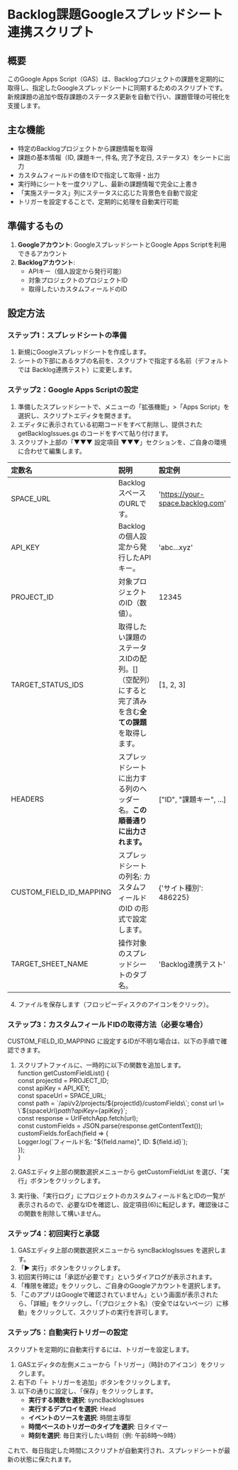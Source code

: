 # **Backlog課題Googleスプレッドシート連携スクリプト**

## **概要**

このGoogle Apps Script（GAS）は、Backlogプロジェクトの課題を定期的に取得し、指定したGoogleスプレッドシートに同期するためのスクリプトです。  
新規課題の追加や既存課題のステータス更新を自動で行い、課題管理の可視化を支援します。

## **主な機能**

* 特定のBacklogプロジェクトから課題情報を取得  
* 課題の基本情報（ID, 課題キー, 件名, 完了予定日, ステータス）をシートに出力  
* カスタムフィールドの値をIDで指定して取得・出力  
* 実行時にシートを一度クリアし、最新の課題情報で完全に上書き  
* 「実施ステータス」列にステータスに応じた背景色を自動で設定  
* トリガーを設定することで、定期的に処理を自動実行可能

## **準備するもの**

1. **Googleアカウント**: GoogleスプレッドシートとGoogle Apps Scriptを利用できるアカウント  
2. **Backlogアカウント**:  
   * APIキー（個人設定から発行可能）  
   * 対象プロジェクトのプロジェクトID  
   * 取得したいカスタムフィールドのID

## **設定方法**

### **ステップ1：スプレッドシートの準備**

1. 新規にGoogleスプレッドシートを作成します。  
2. シートの下部にあるタブの名前を、スクリプトで指定する名前（デフォルトでは Backlog連携テスト）に変更します。

### **ステップ2：Google Apps Scriptの設定**

1. 準備したスプレッドシートで、メニューの「拡張機能」\>「Apps Script」を選択し、スクリプトエディタを開きます。  
2. エディタに表示されている初期コードをすべて削除し、提供された getBacklogIssues.gs のコードをすべて貼り付けます。  
3. スクリプト上部の「▼▼▼ 設定項目 ▼▼▼」セクションを、ご自身の環境に合わせて編集します。

| 定数名 | 説明 | 設定例 |
| :---- | :---- | :---- |
| SPACE\_URL | BacklogスペースのURLです。 | 'https://your-space.backlog.com' |
| API\_KEY | Backlogの個人設定から発行したAPIキー。 | 'abc...xyz' |
| PROJECT\_ID | 対象プロジェクトのID（数値）。 | 12345 |
| TARGET\_STATUS\_IDS | 取得したい課題のステータスIDの配列。\[\]（空配列）にすると完了済みを含む**全ての課題**を取得します。 | \[1, 2, 3\] |
| HEADERS | スプレッドシートに出力する列のヘッダー名。**この順番通りに出力されます。** | \["ID", "課題キー", ...\] |
| CUSTOM\_FIELD\_ID\_MAPPING | スプレッドシートの列名: カスタムフィールドのID の形式で設定します。 | {'サイト種別': 486225} |
| TARGET\_SHEET\_NAME | 操作対象のスプレッドシートのタブ名。 | 'Backlog連携テスト' |

4. ファイルを保存します（フロッピーディスクのアイコンをクリック）。

### **ステップ3：カスタムフィールドIDの取得方法（必要な場合）**

CUSTOM\_FIELD\_ID\_MAPPING に設定するIDが不明な場合は、以下の手順で確認できます。

1. スクリプトファイルに、一時的に以下の関数を追加します。  
   function getCustomFieldList() {  
     const projectId \= PROJECT\_ID;   
     const apiKey \= API\_KEY;  
     const spaceUrl \= SPACE\_URL;  
     const path \= \`/api/v2/projects/${projectId}/customFields\`;  
     const url \= \`${spaceUrl}${path}?apiKey=${apiKey}\`;  
     const response \= UrlFetchApp.fetch(url);  
     const customFields \= JSON.parse(response.getContentText());  
     customFields.forEach(field \=\> {  
       Logger.log(\`フィールド名: "${field.name}", ID: ${field.id}\`);  
     });  
   }

2. GASエディタ上部の関数選択メニューから getCustomFieldList を選び、「実行」ボタンをクリックします。  
3. 実行後、「実行ログ」にプロジェクトのカスタムフィールド名とIDの一覧が表示されるので、必要なIDを確認し、設定項目(6)に転記します。確認後はこの関数を削除して構いません。

### **ステップ4：初回実行と承認**

1. GASエディタ上部の関数選択メニューから syncBacklogIssues を選択します。  
2. 「▶ 実行」ボタンをクリックします。  
3. 初回実行時には「承認が必要です」というダイアログが表示されます。  
4. 「権限を確認」をクリックし、ご自身のGoogleアカウントを選択します。  
5. 「このアプリはGoogleで確認されていません」という画面が表示されたら、「詳細」をクリックし、「（プロジェクト名）（安全ではないページ）に移動」をクリックして、スクリプトの実行を許可します。

### **ステップ5：自動実行トリガーの設定**

スクリプトを定期的に自動実行するには、トリガーを設定します。

1. GASエディタの左側メニューから「トリガー」（時計のアイコン）をクリックします。  
2. 右下の「＋ トリガーを追加」ボタンをクリックします。  
3. 以下の通りに設定し、「保存」をクリックします。  
   * **実行する関数を選択**: syncBacklogIssues  
   * **実行するデプロイを選択**: Head  
   * **イベントのソースを選択**: 時間主導型  
   * **時間ベースのトリガーのタイプを選択**: 日タイマー  
   * **時刻を選択**: 毎日実行したい時刻（例: 午前8時～9時）

これで、毎日指定した時間にスクリプトが自動実行され、スプレッドシートが最新の状態に保たれます。